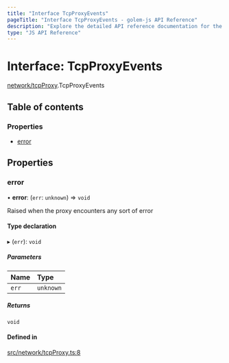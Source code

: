 ```yaml
---
title: "Interface TcpProxyEvents"
pageTitle: "Interface TcpProxyEvents - golem-js API Reference"
description: "Explore the detailed API reference documentation for the Interface TcpProxyEvents within the golem-js SDK for the Golem Network."
type: "JS API Reference"
---
```

# Interface: TcpProxyEvents

[network/tcpProxy](../modules/network_tcpProxy).TcpProxyEvents

## Table of contents

### Properties

- [error](network_tcpProxy.TcpProxyEvents#error)

## Properties

### error

• **error**: (`err`: `unknown`) => `void`

Raised when the proxy encounters any sort of error

#### Type declaration

▸ (`err`): `void`

##### Parameters

| Name | Type |
| :------ | :------ |
| `err` | `unknown` |

##### Returns

`void`

#### Defined in

[src/network/tcpProxy.ts:8](https://github.com/golemfactory/golem-js/blob/ed1cf1df/src/network/tcpProxy.ts#L8)
